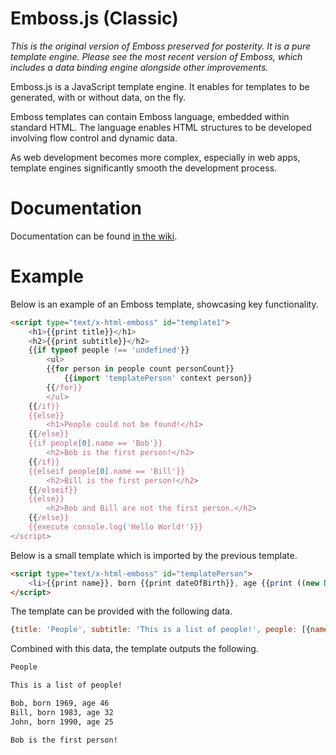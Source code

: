 # Emboss.js (Classic)
*This is the original version of Emboss preserved for posterity. It is a pure template engine. Please see the most recent version of Emboss, which includes a data binding engine alongside other improvements.*

Emboss.js is a JavaScript template engine. It enables for templates to be generated, with or without data, on the fly.

Emboss templates can contain Emboss language, embedded within standard HTML. The language enables HTML structures to be developed involving flow control and dynamic data.

As web development becomes more complex, especially in web apps, template engines significantly smooth the development process.

# Documentation
Documentation can be found [in the wiki](https://github.com/ChrisTalman/Emboss-Classic/wiki).

# Example
Below is an example of an Emboss template, showcasing key functionality.

```HTML
<script type="text/x-html-emboss" id="template1">
	<h1>{{print title}}</h1>
	<h2>{{print subtitle}}</h2>
	{{if typeof people !== 'undefined'}}
		<ul>
		{{for person in people count personCount}}
			{{import 'templatePerson' context person}}
		{{/for}}
		</ul>
	{{/if}}
	{{else}}
		<h1>People could not be found!</h1>
	{{/else}}
	{{if people[0].name == 'Bob'}}
		<h2>Bob is the first person!</h2>
	{{/if}}
	{{elseif people[0].name == 'Bill'}}
		<h2>Bill is the first person!</h2>
	{{/elseif}}
	{{else}}
		<h2>Bob and Bill are not the first person.</h2>
	{{/else}}
	{{execute console.log('Hello World!')}}
</script>
```

Below is a small template which is imported by the previous template.

```HTML
<script type="text/x-html-emboss" id="templatePerson">
	<li>{{print name}}, born {{print dateOfBirth}}, age {{print ((new Date(Date.now())).getFullYear() - dateOfBirth)}}</li>
</script>
```

The template can be provided with the following data.

```JavaScript
{title: 'People', subtitle: 'This is a list of people!', people: [{name: 'Bob', dateOfBirth: 1969}, {name: 'Bill', dateOfBirth: 1983}, {name: 'John', dateOfBirth: 1990}]}
```

Combined with this data, the template outputs the following.

```HTML
People

This is a list of people!

Bob, born 1969, age 46
Bill, born 1983, age 32
John, born 1990, age 25

Bob is the first person!
```
